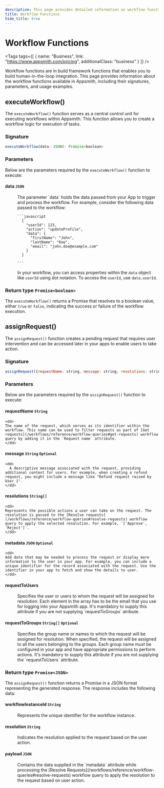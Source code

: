 ```yaml
---
description: This page provides detailed information on workflow functions available in Appsmith.
title: Workflow Functions
hide_title: true
---
```

<!-- vale off -->

<div className="tag-wrapper">
 <h1>Workflow Functions</h1>

<Tags
tags={[
{ name: "Business", link: "https://www.appsmith.com/pricing", additionalClass: "business" }
]}
/>

</div>

<!-- vale on -->

Workflow functions are in build framework functions that enables you to build human-in-the-loop integration. This page provides information about the workflow functions available in Appsmith, including their signatures, parameters, and usage examples.

## executeWorkflow()

The `executeWorkflow()` function serves as a central control unit for executing workflows within Appsmith. This function allows you to create a workflow logic for execution of tasks.

### Signature

```javascript
executeWorkflow(data: JSON): Promise<boolean>
```
### Parameters

Below are the parameters required by the `executeWorkflow()` function to execute:

#### data `JSON`

<dd>
  The parameter `data` holds the data passed from your App to trigger and process the workflow. For example, consider the following data passed to the workflow:

    ```javascript
      {
        "userId": 123,
        "action": "updateProfile",
        "data": {
          "firstName": "John",
          "lastName": "Doe",
          "email": "john.doe@example.com"
        }
      }

    ```
  In your workflow, you can access properties within the `data` object like `userId` using dot notation. To access the `userId`, use `data.userId`.
</dd>

### Return type `Promise<boolean>`

The `executeWorkflow()` returns a Promise that resolves to a boolean value, either `true` or `false`, indicating the success or failure of the workflow execution.

## assignRequest()

The `assignRequest()` function creates a pending request that requires user intervention and can be accessed later in your apps to enable users to take action.

### Signature

```javascript
assignRequest({requestName: string, message: string, resolutions: string[], metadata:{key: string, value: any}, requestToUsers: string[], requestToGroups: string[] }) : Promise<JSON>
```

### Parameters
 
Below are the parameters required by the `assignRequest()` function to execute:

#### requestName `String`

    <dd>
    The name of the request, which serves as its identifier within the workflow. This name can be used to filter requests as part of [Get requests](/workflows/reference/workflow-queries#get-requests) workflow query by adding it in the `Request name` attribute.
    </dd>

#### message `String` `Optional`
    <dd>
      A descriptive message associated with the request, providing additional context for users. For example, when creating a refund request, you might include a message like "Refund request raised by User 1".
    </dd>

#### resolutions `String[]`
    <dd>
    Represents the possible actions a user can take on the request. The resolution is passed to the [Resolve requests](/workflows/reference/workflow-queries#resolve-requests) workflow query to apply the selected resolution. For example, `['Approve', 'Reject']`.
    </dd>

#### metadata `JSON` `Optional `
    <dd>
    Add data that may be needed to process the request or display more information to the user in your app. For example, you can include a unique identifier for the record associated with the request. Use the identifier in your app to fetch and show the details to user.
    </dd>

#### requestToUsers  
   <dd>
   Specifies the user or users to whom the request will be assigned for resolution. Each element in the array has to be the email that you use for logging into your Appsmith app. It's mandatory to supply this attribute if you are not supplying `requestToGroups` atribute.
   </dd>

#### requestToGroups `String[]` `Optional`

<dd>
Specifies the group name or names to which the request will be assigned for resolution. When specified, the request will be assigned to all the users belonging to the groups. Each group name must be configured in your app and have appropriate permissions to perform actions. It's mandatory to supply this attribute if you are not supplying the `requestToUsers` attribute.
 </dd>

### Return type `Promise<JSON>`

The `assignRequest()` function returns a Promise in a JSON format representing the generated response. The response includes the following data:

#### workflowInstanceId `String`

<dd>
  Represents the unique identifier for the workflow instance.
</dd>

#### resolution `String`

<dd>
  Indicates the resolution applied to the request based on the user action.
</dd>

#### payload `JSON`

<dd>
  Contains the data supplied in the `metadata` attribute while processing the [Resolve Requests](/workflows/reference/workflow-queries#resolve-requests) workflow query to apply the resolution to the request based on user action.
</dd>
 